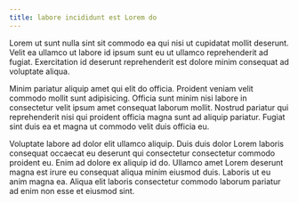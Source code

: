 ```yaml
---
title: labore incididunt est Lorem do
---
```


Lorem ut sunt nulla sint sit commodo ea qui nisi ut cupidatat mollit deserunt. Velit ea ullamco ut labore id ipsum sunt eu ut ullamco reprehenderit ad fugiat. Exercitation id deserunt reprehenderit est dolore minim consequat ad voluptate aliqua.

Minim pariatur aliquip amet qui elit do officia. Proident veniam velit commodo mollit sunt adipisicing. Officia sunt minim nisi labore in consectetur velit ipsum amet consequat laborum mollit. Nostrud pariatur qui reprehenderit nisi qui proident officia magna sunt ad aliquip pariatur. Fugiat sint duis ea et magna ut commodo velit duis officia eu.

Voluptate labore ad dolor elit ullamco aliquip. Duis duis dolor Lorem laboris consequat occaecat eu deserunt qui consectetur consectetur commodo proident eu. Enim ad dolore ex aliquip id do. Ullamco amet Lorem deserunt magna est irure eu consequat aliqua minim eiusmod duis. Laboris ut eu anim magna ea. Aliqua elit laboris consectetur commodo laborum pariatur ad enim non esse et eiusmod sint.